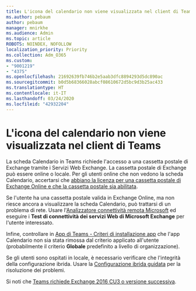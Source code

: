 ```yaml
---
title: L'icona del calendario non viene visualizzata nel client di Teams
ms.author: pebaum
author: pebaum
manager: mnirkhe
ms.audience: Admin
ms.topic: article
ROBOTS: NOINDEX, NOFOLLOW
localization_priority: Priority
ms.collection: Adm_O365
ms.custom:
- "9001219"
- "4375"
ms.openlocfilehash: 21692639fb746b2e5aab3dfc8894293d5dc890ac
ms.sourcegitcommit: b0d5b68366028abcf08610672d5bc9d3b25ac433
ms.translationtype: HT
ms.contentlocale: it-IT
ms.lasthandoff: 03/24/2020
ms.locfileid: "42932204"
---
```

# <a name="calendar-icon-not-showing-in-teams-client"></a>L'icona del calendario non viene visualizzata nel client di Teams

La scheda Calendario in Teams richiede l'accesso a una cassetta postale di Exchange tramite i Servizi Web Exchange. La cassetta postale di Exchange può essere online o locale. Per gli utenti online che non vedono la scheda Calendario, accertarsi che [abbiano la licenza per una cassetta postale di Exchange Online e che la cassetta postale sia abilitata](https://docs.microsoft.com/exchange/recipients-in-exchange-online/create-user-mailboxes).

Se l'utente ha una cassetta postale valida in Exchange Online, ma non riesce ancora a visualizzare la scheda Calendario, può trattarsi di un problema di rete. Usare l'[Analizzatore connettività remota Microsoft](https://testconnectivity.microsoft.com/) ed eseguire i **Test di connettività dei servizi Web di Microsoft Exchange** per l'utente interessato.

Infine, controllare in [App di Teams - Criteri di installazione app](https://admin.teams.microsoft.com/policies/app-setup) che l'app Calendario non sia stata rimossa dal criterio applicato all'utente (probabilmente il criterio **Globale** predefinito a livello di organizzazione).

Se gli utenti sono ospitati in locale, è necessario verificare che l'integrità della configurazione ibrida. Usare la [Configurazione ibrida guidata](https://docs.microsoft.com/exchange/hybrid-deployment/hybrid-agent) per la risoluzione dei problemi.

Si noti che [Teams richiede Exchange 2016 CU3 o versione successiva](https://docs.microsoft.com/microsoftteams/exchange-teams-interact).
